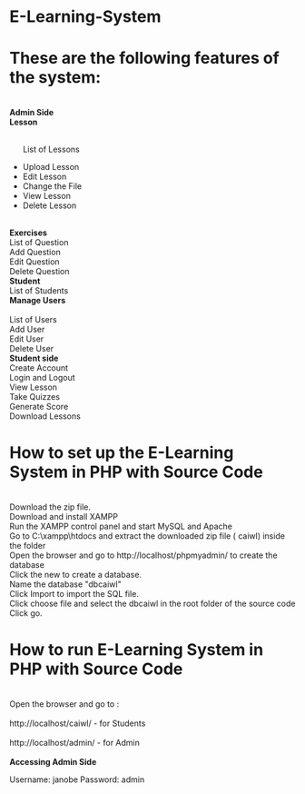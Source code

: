 # E-Learning-System
# These are the following features of the system:
<br /> <b>Admin Side</b>
<br /><b> Lesson</b>
<br /> 
<br /> <ul>List of Lessons
<li> Upload Lesson</li>
<li> Edit Lesson</li>
<li> Change the File</li>
<li> View Lesson</li>
<li> Delete Lesson</li>
 </ul>
 <br/><b>Exercises</b>
<br /> List of Question
<br /> Add Question
<br /> Edit Question
<br /> Delete Question
<br /><b> Student</b>
<br /> List of Students
<br /><b> Manage Users</b>
<br /> 
<br /> List of Users
<br /> Add User
<br /> Edit User
<br /> Delete User
<br /><b> Student side</b>
<br /> Create Account
<br /> Login and Logout
<br /> View Lesson
<br /> Take Quizzes
<br /> Generate Score
<br /> Download Lessons

# How to set up the E-Learning System in PHP with Source Code
<br /> Download the zip file.
<br /> Download and install XAMPP
<br /> Run the XAMPP control panel and start MySQL and Apache
<br /> Go to C:\xampp\htdocs and extract the downloaded zip file ( caiwl) inside the folder
<br /> Open the browser and go to http://localhost/phpmyadmin/ to create the database
<br /> Click the new to create a database.
<br /> Name the database "dbcaiwl"
<br /> Click Import to import the SQL file.
<br /> Click choose file and select the dbcaiwl in the root folder of the source code
<br /> Click go.

# How to run E-Learning System in PHP with Source Code
<br /> Open the browser and go to :
<br /> 
<br /> http://localhost/caiwl/ - for Students
<br /> 
<br /> http://localhost/admin/ - for Admin
<br /> 
<br /> <b>Accessing Admin Side</b>

Username: janobe
Password: admin

